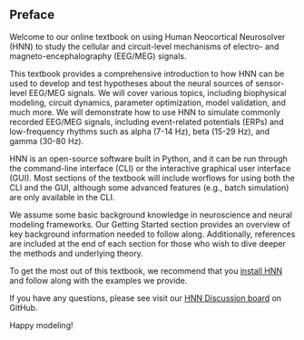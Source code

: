 <!--
# Title: Preface
# Updated: 2024-11-14
#
# Contributors:
    # Dylan Daniels
-->

## Preface

Welcome to our online textbook on using Human Neocortical Neurosolver (HNN) to study the cellular and circuit-level mechanisms of electro- and magneto-encephalography (EEG/MEG) signals. 

This textbook provides a comprehensive introduction to how HNN can be used to develop and test hypotheses about the neural sources of sensor-level EEG/MEG signals. We will cover various topics, including biophysical modeling, circuit dynamics, parameter optimization, model validation, and much more. We will demonstrate how to use HNN to simulate commonly recorded EEG/MEG signals, including event-related potentials (ERPs) and low-frequency rhythms such as alpha (7-14 Hz), beta (15-29 Hz), and gamma (30-80 Hz).

HNN is an open-source software built in Python, and it can be run through the command-line interface (CLI) or the interactive graphical user interface (GUI). Most sections of the textbook will include worflows for using both the CLI and the GUI, although some advanced features (e.g., batch simulation) are only available in the CLI. 

We assume some basic background knowledge in neuroscience and neural modeling frameworks. Our Getting Started section provides an overview of key background information needed to follow along. Additionally, references are included at the end of each section for those who wish to dive deeper the methods and underlying theory. 

To get the most out of this textbook, we recommend that you [install HNN](https://jonescompneurolab.github.io/hnn-core/) and follow along with the examples we provide. 

If you have any questions, please see visit our [HNN Discussion board](https://github.com/jonescompneurolab/hnn-core/discussions) on GitHub.

Happy modeling!